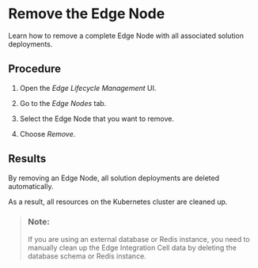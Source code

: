 <!-- loio485f6e2677814887924ac977bf2bd468 -->

# Remove the Edge Node

Learn how to remove a complete Edge Node with all associated solution deployments.



## Procedure

1.  Open the *Edge Lifecycle Management* UI.

2.  Go to the *Edge Nodes* tab.

3.  Select the Edge Node that you want to remove.

4.  Choose *Remove*.




<a name="loio485f6e2677814887924ac977bf2bd468__result_s3t_3bg_fvb"/>

## Results

By removing an Edge Node, all solution deployments are deleted automatically.

As a result, all resources on the Kubernetes cluster are cleaned up.

> ### Note:  
> If you are using an external database or Redis instance, you need to manually clean up the Edge Integration Cell data by deleting the database schema or Redis instance.

